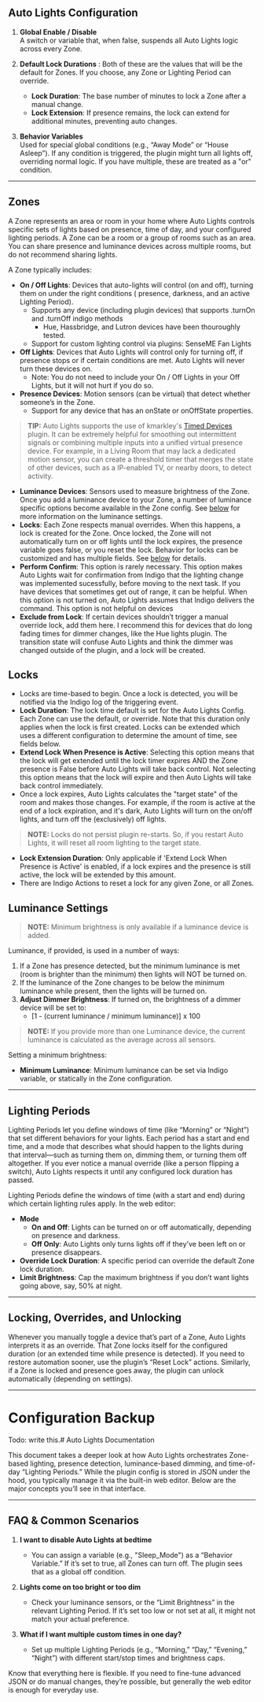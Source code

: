 ## Auto Lights Configuration

1. **Global Enable / Disable**  
   A switch or variable that, when false, suspends all Auto Lights logic across every Zone.

2. **Default Lock Durations** : Both of these are the values that will be the default for Zones. If you choose, any Zone
   or Lighting Period can override.
    - **Lock Duration**: The base number of minutes to lock a Zone after a manual change.
    - **Lock Extension**: If presence remains, the lock can extend for additional minutes, preventing auto changes.

3. **Behavior Variables**  
   Used for special global conditions (e.g., “Away Mode” or “House Asleep”). If any condition is triggered, the plugin
   might turn all lights off, overriding normal logic. If you have multiple, these are treated as a "or" condition.

---

## Zones

A Zone represents an area or room in your home where Auto Lights controls specific sets of lights
based on presence, time of day, and your configured lighting periods. A Zone can be a room or a group of rooms such as
an area. You can share presence and luminance devices across multiple rooms, but do not recommend sharing lights.

A Zone typically includes:

- **On / Off Lights**: Devices that auto-lights will control (on and off), turning them on under the right conditions (
  presence,
  darkness, and an active Lighting Period).
    - Supports any device (including plugin devices) that supports .turnOn and .turnOff indigo methods
        - Hue, Hassbridge, and Lutron devices have been thouroughly tested.
    - Support for custom lighting control via plugins: SenseME Fan Lights
- **Off Lights**: Devices that Auto Lights will control only for turning off, if presence stops or if certain conditions
  are met. Auto Lights will never turn these devices on.
    - Note: You do not need to include your On / Off Lights in your Off Lights, but it will not hurt if you do so.
- **Presence Devices**: Motion sensors (can be virtual) that detect whether someone’s in the Zone.
    - Support for any device that has an onState or onOffState properties.

> **TIP:** Auto Lights supports the use of
> kmarkley's [Timed Devices](https://forums.indigodomo.com/viewtopic.php?t=18785) plugin. It can be extremely helpful
> for smoothing out intermittent signals or combining multiple inputs into a unified virtual presence device. For
> example, in a Living Room that may lack a dedicated motion sensor, you can create a threshold timer that merges the
> state of other devices, such as a IP-enabled TV, or nearby doors, to detect activity.

- **Luminance Devices**: Sensors used to measure brightness of the Zone. Once you add a luminance device to your Zone, a
  number of luminance specific options become available in the Zone config. See [below](#luminance-settings) for more
  information on the luminance settings.
- **Locks**: Each Zone respects manual overrides. When this happens, a lock is created for the Zone. Once locked, the
  Zone will not automatically turn on or off lights until the lock expires, the presence variable goes false, or you
  reset the lock. Behavior for locks can be customized and has multiple fields. See [below](#locks) for details.
- **Perform Confirm**: This option is rarely necessary. This option makes Auto Lights wait for confirmation from Indigo
  that the lighting change was implemented sucessfully, before moving to the next task. If you have devices that
  sometimes get out of range, it can be helpful. When this option is not turned on, Auto Lights assumes that Indigo
  delivers the command. This option is not helpful on devices
- **Exclude from Lock**: If certain devices shouldn’t trigger a manual override lock, add them here. I recommend this
  for devices that do long fading times for dimmer changes, like the Hue lights plugin. The transition state will
  confuse Auto Lights and think the dimmer was changed outside of the plugin, and a lock will be created.

## Locks

* Locks are time-based to begin. Once a lock is detected, you will be notified via the Indigo log of the triggering
  event.
* **Lock Duration**: The lock time default is set for the Auto Lights Config. Each Zone can use the default, or
  override. Note that this duration only applies when the lock is first created. Locks can be extended which uses a
  different configuration to determine the amount of time, see fields below.
* **Extend Lock When Presence is Active**: Selecting this option means that the lock will get extended until the lock
  timer expires AND the Zone presence is False before Auto Lights will take back control. Not selecting this option
  means that the lock will expire and then Auto Lights will take back control immediately.
* Once a lock expires, Auto Lights calculates the "target state" of the room and makes those changes. For example, if
  the room is active at the end of a lock expiration, and it's dark, Auto Lights will turn on the on/off lights, and
  turn off the (exclusively) off lights.

> **NOTE:** Locks do not persist plugin re-starts. So, if you restart Auto Lights, it will reset all room lighting to
> the target state.

* **Lock Extension Duration**: Only applicable if 'Extend Lock When Presence is Active' is enabled, if a lock expires
  and the presence is still active, the lock will be extended by this amount.
* There are Indigo Actions to reset a lock for any given Zone, or all Zones.

## Luminance Settings

> **NOTE:** Minimum brightness is only available if a luminance device is added.

Luminance, if provided, is used in a number of ways:

1. If a Zone has presence detected, but the minimum luminance is met (room is brighter than the minimum) then lights
   will NOT be turned on.
2. If the luminance of the Zone changes to be below the minimum luminance while present, then the lights will be turned
   on.
3. **Adjust Dimmer Brightness**: If turned on, the brightness of a dimmer device will be set to:
    - [1 - (current luminance / minimum luminance)] x 100

> **NOTE:** If you provide more than one Luminance device, the current luminance is calculated as the average across all
> sensors.

Setting a minimum brightness:

- **Minimum Luminance**: Minimum luminance can be set via Indigo variable, or statically in the Zone configuration.

---

## Lighting Periods

Lighting Periods let you define windows of time (like “Morning” or “Night”) that set different
behaviors for your lights. Each period has a start and end time, and a mode that describes what
should happen to the lights during that interval—such as turning them on, dimming them, or turning
them off altogether. If you ever notice a manual override (like a person flipping a switch),
Auto Lights respects it until any configured lock duration has passed.

Lighting Periods define the windows of time (with a start and end) during which certain lighting rules apply. In the web
editor:

- **Mode**
    - **On and Off**: Lights can be turned on or off automatically, depending on presence and darkness.
    - **Off Only**: Auto Lights only turns lights off if they’ve been left on or presence disappears.
- **Override Lock Duration**: A specific period can override the default Zone lock duration.
- **Limit Brightness**: Cap the maximum brightness if you don’t want lights going above, say, 50% at night.

---

## Locking, Overrides, and Unlocking

Whenever you manually toggle a device that’s part of a Zone, Auto Lights interprets it as an override. That Zone locks
itself for the configured duration (or an extended time while presence is detected). If you need to restore automation
sooner, use the plugin’s “Reset Lock” actions. Similarly, if a Zone is locked and presence goes away, the plugin can
unlock automatically (depending on settings).

---

# Configuration Backup

Todo: write this.# Auto Lights Documentation

This document takes a deeper look at how Auto Lights orchestrates Zone-based lighting, presence detection,
luminance-based dimming, and time-of-day “Lighting Periods.” While the plugin config is stored in JSON under the hood,
you typically manage it via the built-in web editor. Below are the major concepts you’ll see in that interface.

---

## FAQ & Common Scenarios

1. **I want to disable Auto Lights at bedtime**
    - You can assign a variable (e.g., "Sleep_Mode") as a “Behavior Variable.” If it’s set to true, all Zones can turn
      off. The plugin sees that as a global off condition.

2. **Lights come on too bright or too dim**
    - Check your luminance sensors, or the “Limit Brightness” in the relevant Lighting Period. If it’s set too low or
      not set at all, it might not match your actual preference.

3. **What if I want multiple custom times in one day?**
    - Set up multiple Lighting Periods (e.g., “Morning,” “Day,” “Evening,” “Night”) with different start/stop times and
      brightness caps.

Know that everything here is flexible. If you need to fine-tune advanced JSON or do manual changes, they’re possible,
but generally the web editor is enough for everyday use.

```
